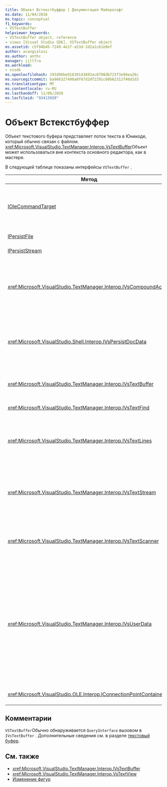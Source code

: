 ```yaml
---
title: Объект Встекстбуффер | Документация Майкрософт
ms.date: 11/04/2016
ms.topic: conceptual
f1_keywords:
- VSTextBuffer
helpviewer_keywords:
- VSTextBuffer object, reference
- views [Visual Studio SDK], VSTextBuffer object
ms.assetid: c5f94b45-7249-4e1f-a53d-1d2a1c61e0ef
author: acangialosi
ms.author: anthc
manager: jillfra
ms.workload:
- vssdk
ms.openlocfilehash: 193d96be91839143893ac0798db723f3e94ea26c
ms.sourcegitcommit: ba966327498a0f67d2df2291c60b62312f40d1d3
ms.translationtype: MT
ms.contentlocale: ru-RU
ms.lasthandoff: 11/06/2020
ms.locfileid: "93413920"
---
```

# <a name="vstextbuffer-object"></a>Объект Встекстбуффер
Объект текстового буфера представляет поток текста в Юникоде, который обычно связан с файлом. <xref:Microsoft.VisualStudio.TextManager.Interop.VsTextBuffer>Объект может использоваться вне контекста основного редактора, как в мастере.

 В следующей таблице показаны интерфейсы `VSTextBuffer` .

|Метод|Описание|
|------------|-----------------|
|[IOleCommandTarget](/windows/desktop/api/docobj/nn-docobj-iolecommandtarget)|Стандартный OLE-интерфейс. Используется для обработки операций отмены или повтора в буфере.|
|[IPersistFile](/windows/desktop/api/objidl/nn-objidl-ipersistfile)|Стандартный OLE-интерфейс.|
|[IPersistStream](/windows/desktop/api/objidl/nn-objidl-ipersiststream)|Стандартный OLE-интерфейс.|
|<xref:Microsoft.VisualStudio.TextManager.Interop.IVsCompoundAction>|Включает создание составных действий (то есть действий, сгруппированных в одну единицу отмены или повтора).|
|<xref:Microsoft.VisualStudio.Shell.Interop.IVsPersistDocData>|Включает сохранение данных документа, управляемого с помощью текстового буфера.|
|<xref:Microsoft.VisualStudio.TextManager.Interop.IVsTextBuffer>|Предоставляет базовые службы. используется многими клиентами.|
|<xref:Microsoft.VisualStudio.TextManager.Interop.IVsTextFind>|Используется для поиска в буфере.|
|<xref:Microsoft.VisualStudio.TextManager.Interop.IVsTextLines>|Предоставляет возможности чтения и записи с помощью двумерных координат. Наследует от `IVsTextBuffer`.|
|<xref:Microsoft.VisualStudio.TextManager.Interop.IVsTextStream>|Предоставляет возможности чтения и записи, используя одномерные координаты. Наследует от `IVsTextBuffer`.|
|<xref:Microsoft.VisualStudio.TextManager.Interop.IVsTextScanner>|Обеспечивает быстрый, ориентированный на поток последовательный доступ к тексту в буфере.|
|<xref:Microsoft.VisualStudio.TextManager.Interop.IVsUserData>|Предоставляет доступ к универсальной коллекции свойств. Наиболее важным свойством является имя или моникер буфера. Вы можете хранить собственные случайные данные в буфере с помощью этого интерфейса, создавая GUID и используя его в качестве ключа.|
|<xref:Microsoft.VisualStudio.OLE.Interop.IConnectionPointContainer>|Поддерживает точки соединения для событий.|

## <a name="remarks"></a>Комментарии
 `VSTextBuffer`Обычно обнаруживается `QueryInterface` вызовом в `IVsTextBuffer` . Дополнительные сведения см. в разделе [текстовый буфер](/previous-versions/visualstudio/visual-studio-2015/extensibility/accessing-the-text-buffer-by-using-the-legacy-api?preserve-view=true&view=vs-2015).

## <a name="see-also"></a>См. также
- <xref:Microsoft.VisualStudio.TextManager.Interop.IVsTextBuffer>
- <xref:Microsoft.VisualStudio.TextManager.Interop.VsTextView>
- [Изменение фигур](https://www.microsoft.com/download/details.aspx?id=55984)